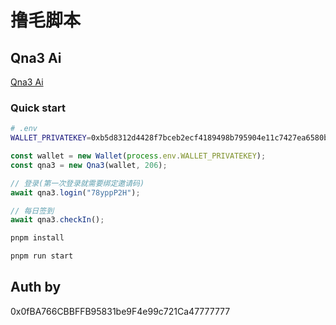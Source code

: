 # 撸毛脚本

## Qna3 Ai

[Qna3 Ai](https://qna3.ai/)

### Quick start

``` bash
# .env
WALLET_PRIVATEKEY=0xb5d8312d4428f7bceb2ecf4189498b795904e11c7427ea6580b04a91e8324508
```

```js
const wallet = new Wallet(process.env.WALLET_PRIVATEKEY);
const qna3 = new Qna3(wallet, 206);

// 登录(第一次登录就需要绑定邀请码)
await qna3.login("78yppP2H");

// 每日签到
await qna3.checkIn();

```

``` bash
pnpm install

pnpm run start
```

## Auth by

0x0fBA766CBBFFB95831be9F4e99c721Ca47777777
